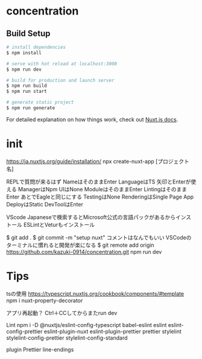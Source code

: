 # concentration

## Build Setup

```bash
# install dependencies
$ npm install

# serve with hot reload at localhost:3000
$ npm run dev

# build for production and launch server
$ npm run build
$ npm run start

# generate static project
$ npm run generate
```

For detailed explanation on how things work, check out [Nuxt.js docs](https://nuxtjs.org).
# init 
https://ja.nuxtjs.org/guide/installation/
npx create-nuxt-app [プロジェクト名]

REPLで質問が来るはず
NameはそのままEnter
LanguageはTS
矢印とEnterが使える
ManagerはNpm
UIはNone
ModuleはそのままEnter
LintingはそのままEnter
あとでEagleと同じにする
TestingはNone
RenderingはSingle Page App
DeployはStatic
DevToolはEnter

VScode
Japaneseで検索するとMicrosoft公式の言語パックがあるからインストール
ESLintとVeturもインストール

$ git add .
$ git commit -m "setup nuxt"
コメントはなんでもいい
VSCodeのターミナルに慣れると開発が楽になる
$ git remote add origin https://github.com/kazuki-0914/concentration.git
 npm run dev


# Tips
tsの使用
https://typescript.nuxtjs.org/cookbook/components/#template
npm i nuxt-property-decorator

アプリ再起動？
Ctrl＋CCしてからまたrun dev



Lint
npm i -D @nuxtjs/eslint-config-typescript babel-eslint eslint eslint-config-prettier eslint-plugin-nuxt eslint-plugin-prettier prettier stylelint stylelint-config-prettier stylelint-config-standard

plugin
Prettier
line-endings